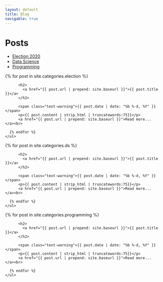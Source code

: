 ```yaml
---
layout: default
title: Blog
navigable: true
---
```



# Posts


<ul class="nav nav-tabs">

  <li class="nav active"><a data-toggle="tab" href="#election">Election 2020</a></li>

  <li class="nav"><a data-toggle="tab" href="#ds">Data Science</a></li>

  <li class="nav"><a data-toggle="tab" href="#programming">Programming</a></li>
</ul>

<div class="tab-content">

  <div class="tab-pane fade in active" id="election">
        <ul style="padding-left:0px;">
      {% for post in site.categories.election %}

          <h2>
            <a href="{{ post.url | prepend: site.baseurl }}">{{ post.title }}</a>
          </h2>

          <span class="text-warning">{{ post.date | date: "%b %-d, %Y" }}</span>
          <p>{{ post.content | strip_html | truncatewords:75}}</p>
          <a href="{{ post.url | prepend: site.baseurl }}">Read more...</a><br>

      {% endfor %}
    </ul>
  </div>

  <div class="tab-pane fade" id="ds">
        <ul style="padding-left:0px;">
      {% for post in site.categories.ds %}

          <h2>
            <a href="{{ post.url | prepend: site.baseurl }}">{{ post.title }}</a>
          </h2>

          <span class="text-warning">{{ post.date | date: "%b %-d, %Y" }}</span>
          <p>{{ post.content | strip_html | truncatewords:75}}</p>
          <a href="{{ post.url | prepend: site.baseurl }}">Read more...</a><br>

      {% endfor %}
    </ul>
  </div>

  <div class="tab-pane fade" id="programming">
            <ul style="padding-left:0px;">
      {% for post in site.categories.programming %}

          <h2>
            <a href="{{ post.url | prepend: site.baseurl }}">{{ post.title }}</a>
          </h2>

          <span class="text-warning">{{ post.date | date: "%b %-d, %Y" }}</span>
          <p>{{ post.content | strip_html | truncatewords:75}}</p>
          <a href="{{ post.url | prepend: site.baseurl }}">Read more...</a><br>

      {% endfor %}
    </ul>
  </div>

</div>
